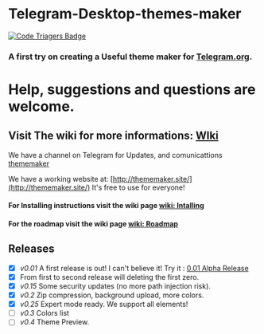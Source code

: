 # Telegram-Desktop-themes-maker
[![Code Triagers Badge](https://www.codetriage.com/danielpetrica/telegram-desktop-themes-maker/badges/users.svg)](https://www.codetriage.com/danielpetrica/telegram-desktop-themes-maker)

### A first try on creating a Useful theme maker for [Telegram.org](https://telegram.org/).
# Help, suggestions and questions are welcome.

## Visit The wiki for more informations: [WIki](https://github.com/danielpetrica/Telegram-Desktop-themes-maker/wiki)

We have a channel on Telegram for Updates, and comunicattions [thememaker](https://t.me/thememaker) 

We have a working website at: [http://thememaker.site/](http://thememaker.site/) It's free to use for everyone!

#### For Installing instructions visit the wiki page [wiki: Intalling](https://github.com/danielpetrica/Telegram-Desktop-themes-maker/wiki/Installing)
#### For the roadmap visit the wiki page [wiki: Roadmap](https://github.com/danielpetrica/Telegram-Desktop-themes-maker/wiki/Roadmap)


## Releases
- [x] *v0.01* A first release is out! I can't believe it! Try it : [0.01 Alpha Release](https://github.com/danielpetrica/Telegram-Desktop-themes-maker/releases/tag/0.01 "0.01 First Alpha Release")
- [x] From first to second release will deleting the first zero.
- [x] *v0.15* Some security updates (no more path injection risk).
- [x] *v0.2* Zip compression, background upload, more colors.
- [x] *v0.25* Expert mode ready. We support all elements!
- [ ] *v0.3*  Colors list
- [ ] *v0.4*  Theme Preview.
